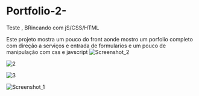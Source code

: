 # Portfolio-2-
Teste , BRincando com jS/CSS/HTML 

Este projeto mostra um pouco do front aonde mostro um porfolio completo com direção a serviços e entrada de formularios e um pouco de manipulação com css e javscript
![Screenshot_2](https://github.com/yago-maker/Portfolio-2-/assets/87579180/89d959c6-5abb-499b-bb90-5d722c9a7a2d)

![2](https://github.com/yago-maker/Portfolio-2-/assets/87579180/bade2934-db0b-4f09-993c-903df78610fc)

![3](https://github.com/yago-maker/Portfolio-2-/assets/87579180/32fb8eba-0065-443d-947c-43d5682589ef)

![Screenshot_1](https://github.com/yago-maker/Portfolio-2-/assets/87579180/afdef232-436f-459d-8081-aa53f4b0de9c)
